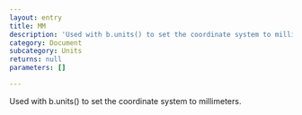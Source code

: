 ```yaml
---
layout: entry
title: MM
description: 'Used with b.units() to set the coordinate system to millimeters.'
category: Document
subcategory: Units
returns: null
parameters: []

---
```

Used with b.units() to set the coordinate system to millimeters.
